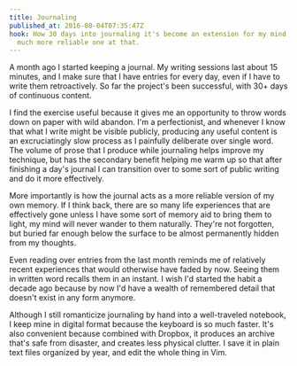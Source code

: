 ```yaml
---
title: Journaling
published_at: 2016-08-04T07:35:47Z
hook: How 30 days into journaling it's become an extension for my mind; and a
  much more reliable one at that.
---
```


A month ago I started keeping a journal. My writing sessions last about 15
minutes, and I make sure that I have entries for every day, even if I have to
write them retroactively. So far the project's been successful, with 30+ days
of continuous content.

I find the exercise useful because it gives me an opportunity to throw words
down on paper with wild abandon. I'm a perfectionist, and whenever I know that
what I write might be visible publicly, producing any useful content is an
excruciatingly slow process as I painfully deliberate over single word. The
volume of prose that I produce while journaling helps improve my technique, but
has the secondary benefit helping me warm up so that after finishing a day's
journal I can transition over to some sort of public writing and do it more
effectively.

More importantly is how the journal acts as a more reliable version of my own
memory. If I think back, there are so many life experiences that are
effectively gone unless I have some sort of memory aid to bring them to light,
my mind will never wander to them naturally. They're not forgotten, but buried
far enough below the surface to be almost permanently hidden from my thoughts.

Even reading over entries from the last month reminds me of relatively recent
experiences that would otherwise have faded by now. Seeing them in written word
recalls them in an instant. I wish I'd started the habit a decade ago because
by now I'd have a wealth of remembered detail that doesn't exist in any form
anymore.

Although I still romanticize journaling by hand into a well-traveled notebook,
I keep mine in digital format because the keyboard is so much faster. It's also
convenient because combined with Dropbox, it produces an archive that's safe
from disaster, and creates less physical clutter. I save it in plain text files
organized by year, and edit the whole thing in Vim.
